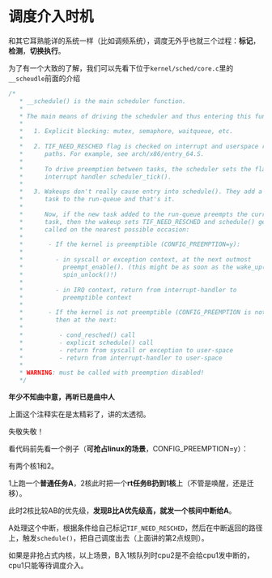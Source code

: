 # 调度介入时机
和其它耳熟能详的系统一样（比如调频系统），调度无外乎也就三个过程：**标记**，**检测**，**切换执行**。

为了有一个大致的了解，我们可以先看下位于`kernel/sched/core.c`里的`__scheudle`前面的介绍

```cpp
/*
   * __schedule() is the main scheduler function.
   *
   * The main means of driving the scheduler and thus entering this function are:
   *
   *   1. Explicit blocking: mutex, semaphore, waitqueue, etc.
   *
   *   2. TIF_NEED_RESCHED flag is checked on interrupt and userspace return
   *      paths. For example, see arch/x86/entry_64.S.
   *
   *      To drive preemption between tasks, the scheduler sets the flag in timer
   *      interrupt handler scheduler_tick().
   *
   *   3. Wakeups don't really cause entry into schedule(). They add a
   *      task to the run-queue and that's it.
   *
   *      Now, if the new task added to the run-queue preempts the current
   *      task, then the wakeup sets TIF_NEED_RESCHED and schedule() gets
   *      called on the nearest possible occasion:
   *
   *       - If the kernel is preemptible (CONFIG_PREEMPTION=y):
   *
   *         - in syscall or exception context, at the next outmost
   *           preempt_enable(). (this might be as soon as the wake_up()'s
   *           spin_unlock()!)
   *
   *         - in IRQ context, return from interrupt-handler to
   *           preemptible context
   *
   *       - If the kernel is not preemptible (CONFIG_PREEMPTION is not set)
   *         then at the next:
   *
   *          - cond_resched() call
   *          - explicit schedule() call
   *          - return from syscall or exception to user-space
   *          - return from interrupt-handler to user-space
   *
   * WARNING: must be called with preemption disabled!
   */
```
**年少不知曲中意，再听已是曲中人**

上面这个注释实在是太精彩了，讲的太透彻。

失敬失敬！

看代码前先看一个例子（**可抢占linux的场景**，CONFIG_PREEMPTION=y）：

有两个核1和2。

1上跑一个**普通任务A**，2核此时把一个**rt任务B扔到1核**上（不管是唤醒，还是迁移）。

此时2核比较AB的优先级，**发现B比A优先级高，就发一个核间中断给A**。

A处理这个中断，根据条件给自己标记`TIF_NEED_RESCHED`，然后在中断返回的路径上，触发`schedule()`，把自己调度出去（上面讲的第2点规则）。

如果是非抢占式内核，以上场景，B入1核队列时cpu2是不会给cpu1发中断的，cpu1只能等待调度介入。



